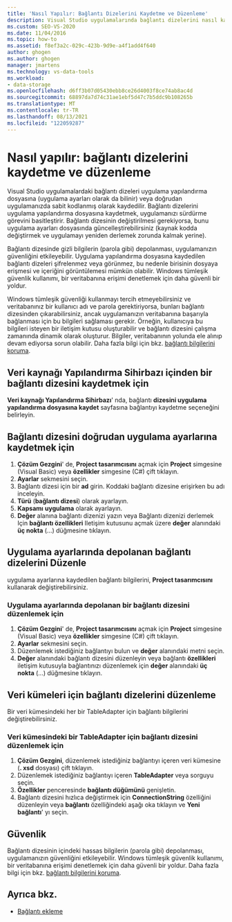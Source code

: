 ```yaml
---
title: 'Nasıl Yapılır: Bağlantı Dizelerini Kaydetme ve Düzenleme'
description: Visual Studio uygulamalarında bağlantı dizelerini nasıl kaydedip düzenleyeceğimizi öğrenin. Bağlantı dizesini doğrudan uygulama ayarlarından kaydedin veya düzenleyin.
ms.custom: SEO-VS-2020
ms.date: 11/04/2016
ms.topic: how-to
ms.assetid: f8ef3a2c-029c-423b-9d9e-a4f1add4f640
author: ghogen
ms.author: ghogen
manager: jmartens
ms.technology: vs-data-tools
ms.workload:
- data-storage
ms.openlocfilehash: d6ff3b07d05430ebb8ce26d4003f8ce74ab8ac4d
ms.sourcegitcommit: 68897da7d74c31ae1ebf5d47c7b5ddc9b108265b
ms.translationtype: MT
ms.contentlocale: tr-TR
ms.lasthandoff: 08/13/2021
ms.locfileid: "122059287"
---
```

# <a name="how-to-save-and-edit-connection-strings"></a>Nasıl yapılır: bağlantı dizelerini kaydetme ve düzenleme
Visual Studio uygulamalardaki bağlantı dizeleri uygulama yapılandırma dosyasına (uygulama ayarları olarak da bilinir) veya doğrudan uygulamanızda sabit kodlanmış olarak kaydedilir. Bağlantı dizelerini uygulama yapılandırma dosyasına kaydetmek, uygulamanızı sürdürme görevini basitleştirir. Bağlantı dizesinin değiştirilmesi gerekiyorsa, bunu uygulama ayarları dosyasında güncelleştirebilirsiniz (kaynak kodda değiştirmek ve uygulamayı yeniden derlemek zorunda kalmak yerine).

Bağlantı dizesinde gizli bilgilerin (parola gibi) depolanması, uygulamanızın güvenliğini etkileyebilir. Uygulama yapılandırma dosyasına kaydedilen bağlantı dizeleri şifrelenmez veya görünmez, bu nedenle birisinin dosyaya erişmesi ve içeriğini görüntülemesi mümkün olabilir. Windows tümleşik güvenlik kullanımı, bir veritabanına erişimi denetlemek için daha güvenli bir yoldur.

Windows tümleşik güvenliği kullanmayı tercih etmeyebilirsiniz ve veritabanınız bir kullanıcı adı ve parola gerektiriyorsa, bunları bağlantı dizesinden çıkarabilirsiniz, ancak uygulamanızın veritabanına başarıyla bağlanması için bu bilgileri sağlaması gerekir. Örneğin, kullanıcıya bu bilgileri isteyen bir iletişim kutusu oluşturabilir ve bağlantı dizesini çalışma zamanında dinamik olarak oluşturur. Bilgiler, veritabanının yolunda ele alınıp devam ediyorsa sorun olabilir.
Daha fazla bilgi için bkz. [bağlantı bilgilerini koruma](/dotnet/framework/data/adonet/protecting-connection-information).

## <a name="to-save-a-connection-string-from-within-the-data-source-configuration-wizard"></a>Veri kaynağı Yapılandırma Sihirbazı içinden bir bağlantı dizesini kaydetmek için
**Veri kaynağı Yapılandırma Sihirbazı**' nda, bağlantı **dizesini uygulama yapılandırma dosyasına kaydet** sayfasına bağlantıyı kaydetme seçeneğini belirleyin.

## <a name="to-save-a-connection-string-directly-into-application-settings"></a>Bağlantı dizesini doğrudan uygulama ayarlarına kaydetmek için
1. **Çözüm Gezgini**' de, **Project tasarımcısını** açmak için **Project** simgesine (Visual Basic) veya **özellikler** simgesine (C#) çift tıklayın.
1. **Ayarlar** sekmesini seçin.
1. Bağlantı dizesi için bir **ad** girin. Koddaki bağlantı dizesine erişirken bu adı inceleyin.
1. **Türü** (**bağlantı dizesi**) olarak ayarlayın.
1. **Kapsamı** **uygulama** olarak ayarlayın.
1. **Değer** alanına bağlantı dizenizi yazın veya Bağlantı dizenizi derlemek Için **bağlantı özellikleri** Iletişim kutusunu açmak üzere **değer** alanındaki **üç nokta** (...) düğmesine tıklayın.

## <a name="edit-connection-strings-stored-in-application-settings"></a>Uygulama ayarlarında depolanan bağlantı dizelerini Düzenle
uygulama ayarlarına kaydedilen bağlantı bilgilerini, **Project tasarımcısını** kullanarak değiştirebilirsiniz.

### <a name="to-edit-a-connection-string-stored-in-application-settings"></a>Uygulama ayarlarında depolanan bir bağlantı dizesini düzenlemek için
1. **Çözüm Gezgini**' de, **Project tasarımcısını** açmak için **Project** simgesine (Visual Basic) veya **özellikler** simgesine (C#) çift tıklayın.
1. **Ayarlar** sekmesini seçin.
1. Düzenlemek istediğiniz bağlantıyı bulun ve **değer** alanındaki metni seçin.
1. **Değer** alanındaki bağlantı dizesini düzenleyin veya bağlantı **özellikleri** iletişim kutusuyla bağlantınızı düzenlemek için **değer** alanındaki **üç nokta** (...) düğmesine tıklayın.

## <a name="edit-connection-strings-for-datasets"></a>Veri kümeleri için bağlantı dizelerini düzenleme
Bir veri kümesindeki her bir TableAdapter için bağlantı bilgilerini değiştirebilirsiniz.

### <a name="to-edit-a-connection-string-for-a-tableadapter-in-a-dataset"></a>Veri kümesindeki bir TableAdapter için bağlantı dizesini düzenlemek için
1. **Çözüm Gezgini**, düzenlemek istediğiniz bağlantıyı içeren veri kümesine (**. xsd** dosyası) çift tıklayın.
1. Düzenlemek istediğiniz bağlantıyı içeren **TableAdapter** veya sorguyu seçin.
1. **Özellikler** penceresinde **bağlantı düğümünü** genişletin.
1. Bağlantı dizesini hızlıca değiştirmek için **ConnectionString** özelliğini düzenleyin veya **bağlantı** özelliğindeki aşağı oka tıklayın ve **Yeni bağlantı**' yı seçin.

## <a name="security"></a>Güvenlik
Bağlantı dizesinin içindeki hassas bilgilerin (parola gibi) depolanması, uygulamanızın güvenliğini etkileyebilir. Windows tümleşik güvenlik kullanımı, bir veritabanına erişimi denetlemek için daha güvenli bir yoldur.
Daha fazla bilgi için bkz. [bağlantı bilgilerini koruma](/dotnet/framework/data/adonet/protecting-connection-information).

## <a name="see-also"></a>Ayrıca bkz.

- [Bağlantı ekleme](../data-tools/add-new-connections.md)
